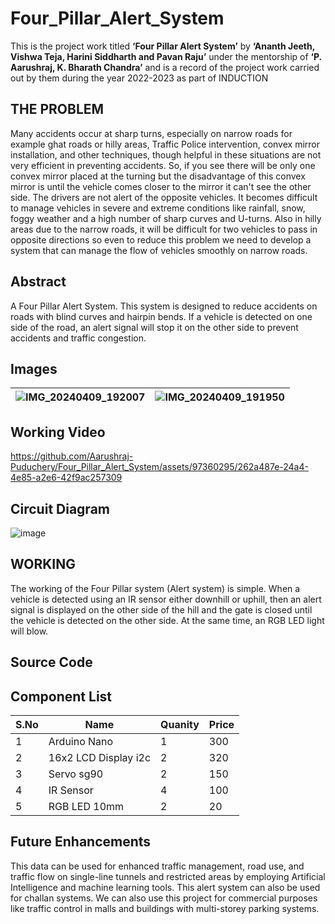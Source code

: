 # Four_Pillar_Alert_System
This is the project work titled **‘Four Pillar Alert System’** by **‘Ananth Jeeth, Vishwa Teja, Harini Siddharth and Pavan Raju’** 
under the mentorship of **‘P. Aarushraj, K. Bharath Chandra’** and is a record of the project work carried out by them during the year 2022-2023 as part of INDUCTION

## THE PROBLEM
Many accidents occur at sharp turns, especially on narrow roads for example ghat roads or hilly areas, Traffic Police intervention, convex mirror installation, and other techniques, though helpful in these situations are not very efficient in preventing accidents. So, if you see there will be only one convex mirror placed at the turning but the disadvantage of this convex mirror is until the vehicle comes closer to the mirror it can't see the other side. The drivers are not alert of the opposite vehicles. It becomes difficult to manage vehicles in severe and extreme conditions like rainfall, snow, foggy weather and a high number of sharp curves and U-turns. 
Also in hilly areas due to the narrow roads, it will be difficult for two vehicles to pass in opposite directions so even to reduce this problem we need to develop a system that can manage the flow of vehicles smoothly on narrow roads.

## Abstract
A Four Pillar Alert System. This system is designed to reduce accidents on roads with blind curves and hairpin bends.
If a vehicle is detected on one side of the road, an alert signal will stop it on the other side to prevent accidents and traffic congestion.

## Images
|![IMG_20240409_192007](https://github.com/Aarushraj-Puduchery/Four_Pillar_Alert_System/assets/97360295/c8dd3167-9321-4058-9c67-76fb0b5fa0aa)|![IMG_20240409_191950](https://github.com/Aarushraj-Puduchery/Four_Pillar_Alert_System/assets/97360295/73e99a6d-d858-4838-bb7e-2cccc9bf8d62)|
|---|---|

## Working Video
https://github.com/Aarushraj-Puduchery/Four_Pillar_Alert_System/assets/97360295/262a487e-24a4-4e85-a2e6-42f9ac257309

## Circuit Diagram
![image](https://github.com/Aarushraj-Puduchery/Four_Pillar_Alert_System/assets/97360295/8214fa3e-8ec0-47bb-af85-76024660dd54)

## WORKING
The working of the Four Pillar system (Alert system) is simple. When a vehicle is detected using an IR sensor either downhill or uphill, then an alert signal is displayed on the other side of the hill and the gate is closed until the vehicle is detected on the other side. At the same time, an RGB LED light will blow.

## Source Code

## Component List
|S.No|Name|Quanity|Price|
|---|---|---|---|
|1|Arduino Nano|1|300|
|2|16x2 LCD Display i2c|2|320|
|3|Servo sg90|2|150|
|4|IR Sensor|4|100|
|5|RGB LED 10mm|2|20|

## Future Enhancements
This data can be used for enhanced traffic management, road use, and traffic flow on single-line tunnels and restricted areas by employing Artificial Intelligence and machine learning tools. This alert system can also be used for challan systems. We can also use this project for commercial purposes like traffic control in malls and buildings with multi-storey parking systems.


